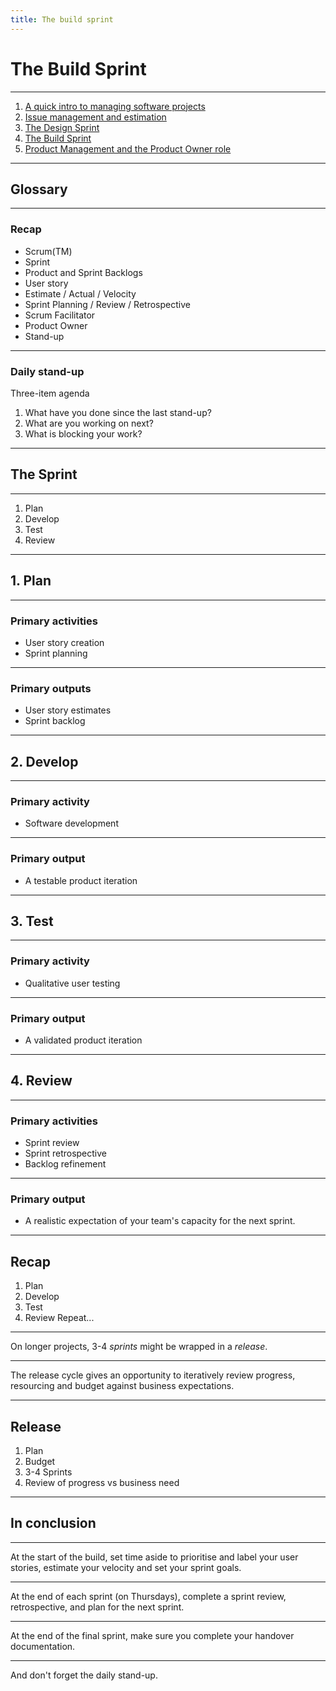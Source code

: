 ```yaml
---
title: The build sprint
---
```


# The Build Sprint

---

1. [A quick intro to managing software projects](../proj-mgmt)
2. [Issue management and estimation](../estimation)
3. [The Design Sprint](../design-sprint)
4. [The Build Sprint](../build-sprint)
5. [Product Management and the Product Owner role](../prod-mgmt)

---

## Glossary

---

### Recap

- Scrum(TM)
- Sprint
- Product and Sprint Backlogs
- User story
- Estimate / Actual / Velocity
- Sprint Planning / Review / Retrospective
- Scrum Facilitator
- Product Owner
- Stand-up

---

### Daily stand-up

Three-item agenda

1. What have you done since the last stand-up?
2. What are you working on next?
3. What is blocking your work?

---

## The Sprint

---

1. Plan
2. Develop
3. Test
4. Review

---

## 1. Plan

---

### Primary activities

- User story creation
- Sprint planning

---

### Primary outputs

- User story estimates
- Sprint backlog

---

## 2. Develop

---

### Primary activity

- Software development

---

### Primary output

- A testable product iteration

---

## 3. Test

---

### Primary activity

- Qualitative user testing

---

### Primary output

- A validated product iteration

---

## 4. Review

---

### Primary activities

- Sprint review
- Sprint retrospective
- Backlog refinement

---

### Primary output

- A realistic expectation of your team's capacity for the next sprint.

---

## Recap

1. Plan
2. Develop
3. Test
4. Review
   Repeat...

---

On longer projects, 3-4 _sprints_ might be wrapped in a _release_.

---

The release cycle gives an opportunity to iteratively review progress, resourcing and budget against business expectations.

---

## Release

1. Plan
2. Budget
3. 3-4 Sprints
4. Review of progress vs business need

---

## In conclusion

---

At the start of the build, set time aside to prioritise and label your user stories, estimate your velocity and set your sprint goals.

---

At the end of each sprint (on Thursdays), complete a sprint review, retrospective, and plan for the next sprint.

---

At the end of the final sprint, make sure you complete your handover documentation.

---

And don't forget the daily stand-up.
